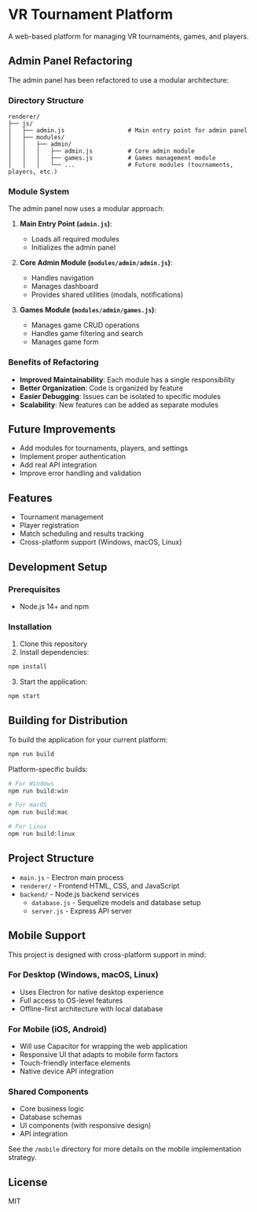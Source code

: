 # VR Tournament Platform

A web-based platform for managing VR tournaments, games, and players.

## Admin Panel Refactoring

The admin panel has been refactored to use a modular architecture:

### Directory Structure

```
renderer/
├── js/
│   ├── admin.js                  # Main entry point for admin panel
│   ├── modules/
│   │   ├── admin/
│   │   │   ├── admin.js          # Core admin module
│   │   │   ├── games.js          # Games management module
│   │   │   └── ...               # Future modules (tournaments, players, etc.)
```

### Module System

The admin panel now uses a modular approach:

1. **Main Entry Point (`admin.js`)**: 
   - Loads all required modules
   - Initializes the admin panel

2. **Core Admin Module (`modules/admin/admin.js`)**:
   - Handles navigation
   - Manages dashboard
   - Provides shared utilities (modals, notifications)

3. **Games Module (`modules/admin/games.js`)**:
   - Manages game CRUD operations
   - Handles game filtering and search
   - Manages game form

### Benefits of Refactoring

- **Improved Maintainability**: Each module has a single responsibility
- **Better Organization**: Code is organized by feature
- **Easier Debugging**: Issues can be isolated to specific modules
- **Scalability**: New features can be added as separate modules

## Future Improvements

- Add modules for tournaments, players, and settings
- Implement proper authentication
- Add real API integration
- Improve error handling and validation

## Features

- Tournament management
- Player registration
- Match scheduling and results tracking
- Cross-platform support (Windows, macOS, Linux)

## Development Setup

### Prerequisites

- Node.js 14+ and npm

### Installation

1. Clone this repository
2. Install dependencies:

```bash
npm install
```

3. Start the application:

```bash
npm start
```

## Building for Distribution

To build the application for your current platform:

```bash
npm run build
```

Platform-specific builds:

```bash
# For Windows
npm run build:win

# For macOS
npm run build:mac

# For Linux
npm run build:linux
```

## Project Structure

- `main.js` - Electron main process
- `renderer/` - Frontend HTML, CSS, and JavaScript
- `backend/` - Node.js backend services
  - `database.js` - Sequelize models and database setup
  - `server.js` - Express API server

## Mobile Support

This project is designed with cross-platform support in mind:

### For Desktop (Windows, macOS, Linux)
- Uses Electron for native desktop experience
- Full access to OS-level features
- Offline-first architecture with local database

### For Mobile (iOS, Android)
- Will use Capacitor for wrapping the web application
- Responsive UI that adapts to mobile form factors
- Touch-friendly interface elements
- Native device API integration

### Shared Components
- Core business logic
- Database schemas
- UI components (with responsive design)
- API integration

See the `/mobile` directory for more details on the mobile implementation strategy.

## License

MIT
